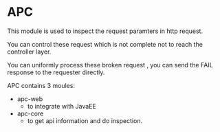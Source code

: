 APC
==

This module is used to inspect the request paramters in http request.

You can control these request which is not complete not to reach the controller layer.

You can uniformly process these broken request , you can send the FAIL response to the requester directly.

APC contains 3 moules:

* apc-web
    * to integrate with JavaEE
* apc-core
    * to get api information and do inspection.